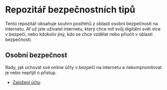 # Repozitář bezpečnostních tipů
Tento repozitář obsahuje souhrn postřehů z oblasti osobní bezpečnosti na internetu. Ať už jste uživatel internetu, který chce mít svůj digitální svět více v bezpečí, nebo kdokoliv jiný, kdo se chce vzdělat nebo přiučit v oblasti bezpečnosti.

## Osobní bezpečnost
Rady, jak uchovat své online účty v bezpečí na internetu a nekompromitovat je nebo nepřijít o přístup.
- [Založení účtu](zalozeni-uctu.md)
